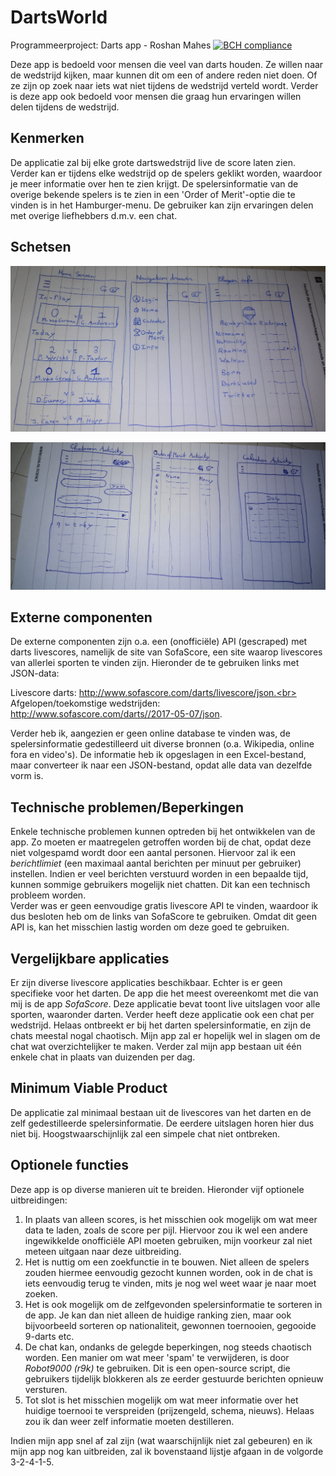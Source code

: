 # DartsWorld
Programmeerproject: Darts app - Roshan Mahes [![BCH compliance](https://bettercodehub.com/edge/badge/Roshanmahes/dartsWorld?branch=master)](https://bettercodehub.com/)

Deze app is bedoeld voor mensen die veel van darts houden. Ze willen naar de
wedstrijd kijken, maar kunnen dit om een of andere reden niet doen. Of ze zijn
op zoek naar iets wat niet tijdens de wedstrijd verteld wordt. Verder is deze
app ook bedoeld voor mensen die graag hun ervaringen willen delen tijdens de
wedstrijd.

## Kenmerken
De applicatie zal bij elke grote dartswedstrijd live de score laten zien. Verder
kan er tijdens elke wedstrijd op de spelers geklikt worden, waardoor je meer
informatie over hen te zien krijgt. De spelersinformatie van de overige bekende
spelers is te zien in een 'Order of Merit'-optie die te vinden is in het
Hamburger-menu. De gebruiker kan zijn ervaringen delen met overige liefhebbers
d.m.v. een chat.

## Schetsen
![alt text](/doc/sketch0.png "Schets 1: Beginscherm, Navigatie, Spelersinfo")

![alt text](/doc/sketch1.png "Schets 2: Chat, Ranking, Kalender")

## Externe componenten
De externe componenten zijn o.a. een (onofficiële) API (gescraped) met darts
livescores, namelijk de site van SofaScore, een site waarop livescores van
allerlei sporten te vinden zijn. Hieronder de te gebruiken links met JSON-data:

Livescore darts: http://www.sofascore.com/darts/livescore/json.<br>
Afgelopen/toekomstige wedstrijden: http://www.sofascore.com/darts//2017-05-07/json.

Verder heb ik, aangezien er geen online database te vinden was, de
spelersinformatie gedestilleerd uit diverse bronnen (o.a. Wikipedia, online fora
  en video's). De informatie heb ik opgeslagen in een Excel-bestand, maar
  converteer ik naar een JSON-bestand, opdat alle data van dezelfde vorm is.

## Technische problemen/Beperkingen
Enkele technische problemen kunnen optreden bij het ontwikkelen van de app. Zo
moeten er maatregelen getroffen worden bij de chat, opdat deze niet volgespamd
wordt door een aantal personen. Hiervoor zal ik een _berichtlimiet_
(een maximaal aantal berichten per minuut per gebruiker) instellen. Indien er
veel berichten verstuurd worden in een bepaalde tijd, kunnen sommige gebruikers
mogelijk niet chatten. Dit kan een technisch probleem worden.<br>
Verder was er geen eenvoudige gratis livescore API te vinden, waardoor ik dus
besloten heb om de links van SofaScore te gebruiken. Omdat dit geen API is, kan
het misschien lastig worden om deze goed te gebruiken.

## Vergelijkbare applicaties
Er zijn diverse livescore applicaties beschikbaar. Echter is er geen specifieke
voor het darten. De app die het meest overeenkomt met die van mij is de app
_SofaScore_. Deze applicatie bevat toont live uitslagen voor alle sporten,
waaronder darten. Verder heeft deze applicatie ook een chat per wedstrijd.
Helaas ontbreekt er bij het darten spelersinformatie, en zijn de chats meestal
nogal chaotisch. Mijn app zal er hopelijk wel in slagen om de chat wat
overzichtelijker te maken. Verder zal mijn app bestaan uit één enkele chat in
plaats van duizenden per dag.

## Minimum Viable Product
De applicatie zal minimaal bestaan uit de livescores van het darten en de
zelf gedestilleerde spelersinformatie. De eerdere uitslagen horen hier dus niet
bij. Hoogstwaarschijnlijk zal een simpele chat niet ontbreken.

## Optionele functies
Deze app is op diverse manieren uit te breiden. Hieronder vijf optionele
uitbreidingen:

1. In plaats van alleen scores, is het misschien ook mogelijk om wat meer data
te laden, zoals de score per pijl. Hiervoor zou ik wel een andere ingewikkelde
onofficiële API moeten gebruiken, mijn voorkeur zal niet meteen uitgaan naar
deze uitbreiding.
2. Het is nuttig om een zoekfunctie in te bouwen. Niet alleen de spelers
zouden hiermee eenvoudig gezocht kunnen worden, ook in de chat is iets eenvoudig
terug te vinden, mits je nog wel weet waar je naar moet zoeken.
3. Het is ook mogelijk om de zelfgevonden spelersinformatie te sorteren in de
app. Je kan dan niet alleen de huidige ranking zien, maar ook bijvoorbeeld
sorteren op nationaliteit, gewonnen toernooien, gegooide 9-darts etc.
4. De chat kan, ondanks de gelegde beperkingen, nog steeds chaotisch worden. Een
manier om wat meer 'spam' te verwijderen, is door _Robot9000 (r9k)_ te gebruiken.
Dit is een open-source script, die gebruikers tijdelijk blokkeren als ze eerder
gestuurde berichten opnieuw versturen.
5. Tot slot is het misschien mogelijk om wat meer informatie over het huidige
toernooi te verspreiden (prijzengeld, schema, nieuws). Helaas zou ik dan weer
zelf informatie moeten destilleren.

Indien mijn app snel af zal zijn (wat waarschijnlijk niet zal gebeuren) en ik
mijn app nog kan uitbreiden, zal ik bovenstaand lijstje afgaan in de volgorde
3-2-4-1-5.

